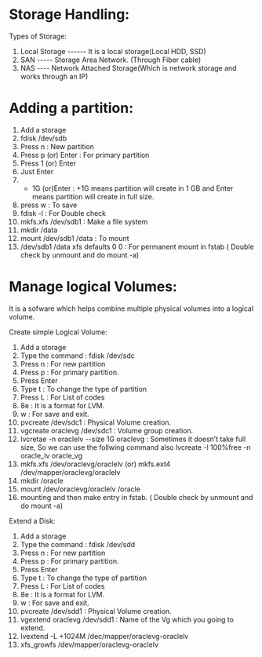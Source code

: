 # Storage Handling:

Types of Storage:

1. Local Storage ------ It is a local storage(Local HDD, SSD)
2. SAN ----- Storage Area Network. (Through Fiber cable)
3. NAS ---- Network Attached Storage(Which is network storage and works through an IP)

# Adding a partition:

1.  Add a storage
2. fdisk /dev/sdb
3. Press n : New partition
4. Press p (or) Enter : For primary partition 
5. Press 1 (or) Enter
6. Just Enter 
7. + 1G (or)Enter : +1G means partition will create in 1 GB and Enter means partition will create in full size.
8. press w : To save
9. fdisk -l : For Double check 
10. mkfs.xfs /dev/sdb1 : Make a file system 
11. mkdir /data
12. mount /dev/sdb1 /data : To mount
13. /dev/sdb1 /data xfs defaults 0 0 : For permanent mount in fstab ( Double check by unmount and do mount -a)

# Manage logical Volumes:

It is a sofware which helps combine multiple physical volumes into a logical volume.

Create simple Logical Volume:

1. Add a storage
2. Type the command : fdisk /dev/sdc
3. Press n : For new partition
4. Press p : For primary partition.
5. Press Enter
6. Type t : To change the type of partition
7. Press L : For List of codes
8. 8e : It is a format for LVM.  
9. w : For save and exit.  
10. pvcreate /dev/sdc1 : Physical Volume creation.
11. vgcreate oraclevg /dev/sdc1 : Volume group creation.
12. lvcretae -n oraclelv --size 1G oraclevg : Sometimes it doesn’t take full size, So we can use the follwing command also lvcreate -l 100%free -n oracle_lv oracle_vg
13. mkfs.xfs /dev/oraclevg/oraclelv (or) mkfs.ext4 /dev/mapper/oraclevg/oraclelv
14. mkdir /oracle
15. mount /dev/oraclevg/oraclelv /oracle
16. mounting  and then make entry in fstab. ( Double check by unmount and do mount -a)

Extend a Disk:

1. Add a storage
2. Type the command : fdisk /dev/sdd
3. Press n : For new partition
4. Press p : For primary partition. 
5. Press Enter
6. Type t : To change the type of partition 
7. Press L : For List of codes
8. 8e : It is a format for LVM. 
9. w : For save and exit.
10. pvcreate /dev/sdd1 : Physical Volume creation.
11. vgextend oraclevg /dev/sdd1 : Name of the Vg which you going to extend.
12. lvextend -L +1024M /dec/mapper/oraclevg-oraclelv
13. xfs_growfs /dev/mapper/oraclevg-oraclelv





